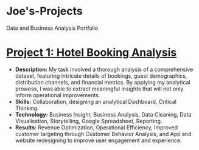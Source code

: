 # Joe's-Projects
Data and Business Analysis Portfolio 

# [Project 1: Hotel Booking Analysis](https://drive.google.com/drive/folders/1Zhr3J-D9rqNIBpQdnDGYEEGYnNkyxibO?usp=sharing)

* **Description:** My task involved a thorough analysis of a comprehensive dataset, featuring intricate details of bookings, guest demographics, distribution channels, and financial metrics. By applying my analytical prowess, I was able to extract meaningful insights that will not only inform operational improvements.
* **Skills:** Collaboration, designing an analytical Dashboard, Critical Thinking.
* **Technology:** Business Insight, Business Analysis, Data Cleaning, Data Visualisation, Storytelling, Google Spreadsheet, Reporting.
* **Results:** Revenue Optimization, Operational Efficiency, Improved customer targeting through Customer Behavior Analysis, and App and website redesigning to improve user engagement and experience.
